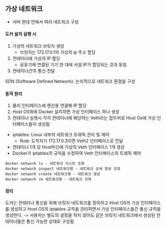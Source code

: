 ## 가상 네트워크

* 서버 한대 안에서 여러 네트워크 구성

#### 도커 설치 실행 시
1. 가상의 네트워크 브릿지 생성 
    * 브릿지는 172.17.0.1의 가상의 ip 주소 할당 
2. 컨테이너에 가상의 IP 할당 
   * 공유기에 연결된 기기 한 대에 사설 IP가 할당되는 것과 동일 
3. 컨테이너간의 통신 전달

SDN (Software Defined Network): 논리적으로 네트워크 환경을 구성

#### 동작 원리
1. 물리 인터페이스에 랜선을 연결해 IP 할당 
2. Host OS위에 Docker 설치하면 가상 인터페이스 하나 생성 
3. 컨테이너 실행시 각각 컨테이너에 해당하는 Veth라는 접두어로 Host Os에 가상 인터페이스들이 생성됨

* iptables: Linux 내부의 네트워크 트래픽 관리 및 제어 
  * Rule: 도착지가 172.17.0.3이면 Veth2 인터페이스로 전달
* 컨테이너 1개 당 Host머신에 가상의 Veth 인터페이스 1개 생성
* Docker가 iptables의 규칙을 수정하여 Veth 인터페이스의 트래픽 제어

```
docker network ls - 네트워크 리스트 조회
docker network inspect 네트워크명 - 네트워크 상세 정보 조회
docker network create 네트워크명 - 네트워크 생성
docker network rm 네트워크명 - 네트워크 삭제
```

#### 정리
도커는 컨테이너 통신을 위해 브릿지 네트워크를 정의하고 Host OS의 가상 인터페이스를 생성하고 Host OS의 iptables 규칙을 관리하면서 가상 인터페이스들간 통신 규칙을 생성한다.
-> 사용자는 별도의 설정을 하지 않아도 같은 브릿지 네트워크에서 생성된 컨테이너들은 통신 가능한 상태로 구성됨